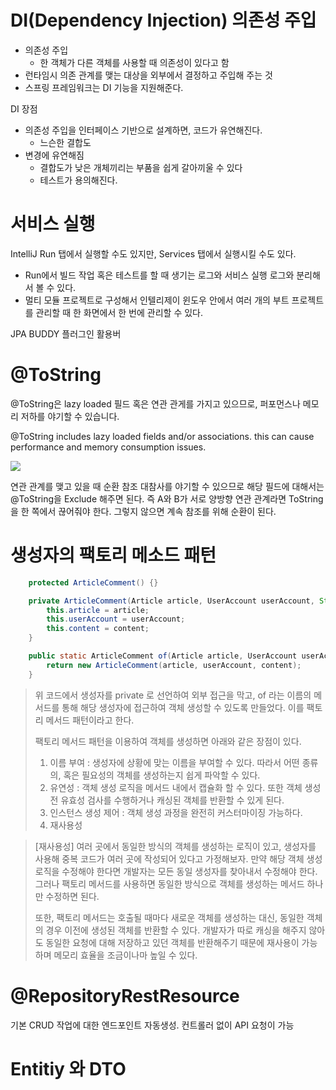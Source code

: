 # DI(Dependency Injection) 의존성 주입

- 의존성 주입 
	- 한 객체가 다른 객체를 사용할 때 의존성이 있다고 함
- 런타임시 의존 관계를 맺는 대상을 외부에서 결정하고 주입해 주는 것
- 스프링 프레임워크는 DI 기능을 지원해준다. 

DI 장점
- 의존성 주입을 인터페이스 기반으로 설계하면, 코드가 유연해진다. 
	- 느슨한 결합도
- 변경에 유연해짐
	- 결합도가 낮은 개체끼리는 부품을 쉽게 갈아끼울 수 있다
	- 테스트가 용의해진다. 



# 서비스 실행 

IntelliJ Run 탭에서 실행할 수도 있지만, Services 탭에서 실행시킬 수도 있다.

- Run에서 빌드 작업 혹은 테스트를 할 때 생기는 로그와 서비스 실행 로그와 분리해서 볼 수 있다. 
- 멀티 모듈 프로젝트로 구성해서 인텔리제이 윈도우 안에서 여러 개의 부트 프로젝트를 관리할 때 한 화면에서 한 번에 관리할 수 있다. 


JPA BUDDY  플러그인 활용버 




# @ToString

@ToString은 lazy loaded 필드 혹은 연관 관게를 가지고 있으므로, 퍼포먼스나 메모리 저하를 야기할 수 있습니다. 

@ToString includes lazy loaded fields and/or associations. this can cause performance and memory consumption issues.

![](https://i.imgur.com/E04Z2lV.png)

연관 관계를 맺고 있을 때 순환 참조 대참사를 야기할 수 있으므로 해당 필드에 대해서는 @ToString을 Exclude 해주면 된다. 
즉 A와 B가 서로 양방향 연관 관계라면 ToString 을 한 쪽에서 끊어줘야 한다. 그렇지 않으면 계속 참조를 위해 순환이 된다. 






# 생성자의 팩토리 메소드 패턴 

```java
    protected ArticleComment() {}

    private ArticleComment(Article article, UserAccount userAccount, String content) {
        this.article = article;
        this.userAccount = userAccount;
        this.content = content;
    }

    public static ArticleComment of(Article article, UserAccount userAccount, String content) {
        return new ArticleComment(article, userAccount, content);
    }
```

> 위 코드에서 생성자를 private 로 선언하여 외부 접근을 막고, of 라는 이름의 메서드를 통해 해당 생성자에 접근하여 객체 생성할 수 있도록 만들었다. 이를 팩토리 메서드 패턴이라고 한다. 
>
>팩토리 메서드 패턴을 이용하여 객체를 생성하면 아래와 같은 장점이 있다.
>1. 이름 부여 : 생성자에 상황에 맞는 이름을 부여할 수 있다. 따라서 어떤 종류의, 혹은 필요성의 객체를 생성하는지 쉽게 파악할 수 있다. 
>2. 유연성 : 객체 생성 로직을 메서드 내에서 캡슐화 할 수 있다. 또한 객체 생성 전 유효성 검사를 수행하거나 캐싱된 객체를 반환할 수 있게 된다. 
>3. 인스턴스 생성 제어 : 객체 생성 과정을 완전히 커스터마이징 가능하다. 
>4. 재사용성 

> [재사용성]
>  여러 곳에서 동일한 방식의 객체를 생성하는 로직이 있고, 생성자를 사용해 중복 코드가 여러 곳에 작성되어 있다고 가정해보자. 만약 해당 객체 생성 로직을 수정해야 한다면 개발자는 모든 동일 생성자를 찾아내서 수정해야 한다. 그러나 팩토리 메서드를 사용하면 동일한 방식으로 객체를 생성하는 메서드 하나만 수정하면 된다.
>  
>  또한, 팩토리 메서드는 호출될 때마다 새로운 객체를 생성하는 대신, 동일한 객체의 경우 이전에 생성된 객체를 반환할 수 있다. 개발자가 따로 캐싱을 해주지 않아도 동일한 요청에 대해 저장하고 있던 객체를 반환해주기 때문에 재사용이 가능하며 메모리 효율을 조금이나마 높일 수 있다. 


# @RepositoryRestResource

기본 CRUD 작업에 대한 엔드포인트 자동생성. 컨트롤러 없이 API 요청이 가능 


# Entitiy 와 DTO
